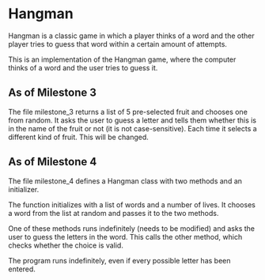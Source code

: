# Hangman
Hangman is a classic game in which a player thinks of a word and the other player tries to guess that word within a certain amount of attempts.

This is an implementation of the Hangman game, where the computer thinks of a word and the user tries to guess it. 
## As of Milestone 3
The file milestone_3 returns a list of 5 pre-selected fruit and chooses one from random. 
It asks the user to guess a letter and tells them whether this is in the name of the fruit or not (it is not case-sensitive).
Each time it selects a different kind of fruit. This will be changed.

## As of Milestone 4
The file milestone_4 defines a Hangman class with two methods and an initializer.

The function initializes with a list of words and a number of lives. It chooses a word from the list at random and passes it to the two methods.

One of these methods runs indefinitely (needs to be modified) and asks the user to guess the letters in the word. This calls the other method, which checks whether the choice is valid.

The program runs indefinitely, even if every possible letter has been entered.